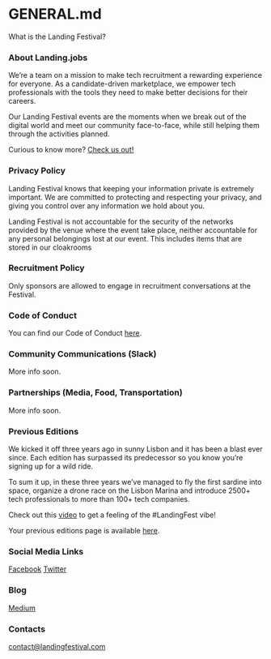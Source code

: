# GENERAL.md

What is the Landing Festival?

### About Landing.jobs

We’re a team on a mission to make tech recruitment a rewarding experience for everyone. As a candidate-driven marketplace, we empower tech professionals with the tools they need to make better decisions for their careers.

Our Landing Festival events are the moments when we break out of the digital world and meet our community face-to-face, while still helping them through the activities planned.

Curious to know more? [Check us out!](https://landing.jobs?utm_source=github&utm_medium=referral&utm_content=ticket&utm_campaign=festival)

### Privacy Policy

Landing Festival knows that keeping your information private is extremely important. We are committed to protecting and respecting your privacy, and giving you control over any information we hold about you.

Landing Festival is not accountable for the security of the networks provided by the venue where the event take place, neither accountable for any personal belongings lost at our event. This includes items that are stored in our cloakrooms 

### Recruitment Policy

Only sponsors are allowed to engage in recruitment conversations at the Festival.

### Code of Conduct

You can find our Code of Conduct [here](https://landingfestival.com/berlin/code-of-conduct).

### Community Communications (Slack)

More info soon.

### Partnerships (Media, Food, Transportation)

More info soon.

### Previous Editions

We kicked it off three years ago in sunny Lisbon and it has been a blast ever since. Each edition has surpassed its predecessor so you know you’re signing up for a wild ride.

To sum it up, in these three years we’ve managed to fly the first sardine into space, organize a drone race on the Lisbon Marina and introduce 2500+ tech professionals to more than 100+ tech companies.

Check out this [video](https://www.youtube.com/watch?v=PD7ZFINKfUk&t=40s) to get a feeling of the #LandingFest vibe!

Your previous editions page is available [here](https://landingfestival.com/berlin/previous-editions).

### Social Media Links

[Facebook](https://www.facebook.com/LandingFestivalPage/) 
[Twitter](https://twitter.com/LandingFest)

### Blog

[Medium](https://medium.com/landingfestival)

### Contacts

contact@landingfestival.com
